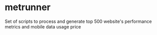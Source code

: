 # metrunner
Set of scripts to process and generate top 500 website's performance metrics and mobile data usage price
